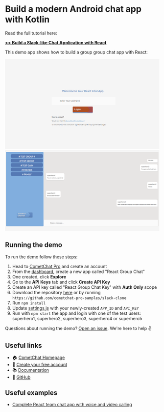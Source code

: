 # Build a modern Android chat app with Kotlin

Read the full tutorial here:

[**>> Build a Slack-like Chat Application with React**](https://www.cometchat.com/pro/tutorials/build-a-slack-like-chat-application-with-react/?utm_source=github&utm_medium=example-code-readme)

This demo app shows how to build a group group chat app with React:

![alt text](screenshots/login.png "Logo Title Text 1")
![alt text](screenshots/react-chat-app.png "Logo Title Text 1")


## Running the demo

To run the demo follow these steps:

1. Head to [CometChat Pro](https://www.cometchat.com/pro/?utm_source=github&utm_medium=example-code-readme) and create an account
2. From the [dashboard](https://app.cometchat.com/?utm_source=github&utm_medium=example-code-readme), create a new app called "React Group Chat"
3. One created, click **Explore**
4. Go to the **API Keys** tab and click **Create API Key**
5. Create an API key called "React Group Chat Key" with **Auth Only** scope
4. Download the repository [here](https://github.com/cometchat-pro-samples/slack-clone/archive/master.zip) or by running `https://github.com/cometchat-pro-samples/slack-clone`
5. Run `npm install`
5. Update [settings.js](https://github.com/cometchat-pro-samples/slack-clone/blob/master/src/settings.js) with your newly-created `APP_ID` and `API_KEY`
6. Run with `npm start` the app and login with one of the test users: superhero1, superhero2, superhero3, superhero4 or superhero5

Questions about running the demo? [Open an issue](https://github.com/cometchat-pro-samples/slack-clone/issues). We're here to help ✌️


## Useful links

- 🏠 [CometChat Homepage](https://cometchat.com/pro)
- 🚀 [Create your free account](https://app.cometchat.com/#/register)
- 📚 [Documentation](https://prodocs.cometchat.com/docs)
- 👾 [GitHub](https://github.com/CometChat-Pro)


## Useful examples

* [Complete React team chat app with voice and video calling](https://github.com/cometchat-pro/javascript-reactjs-chat-app)





